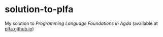 # solution-to-plfa
My solution to *Programming Language Foundations in Agda* (available at [plfa.github.io](plfa.github.io))